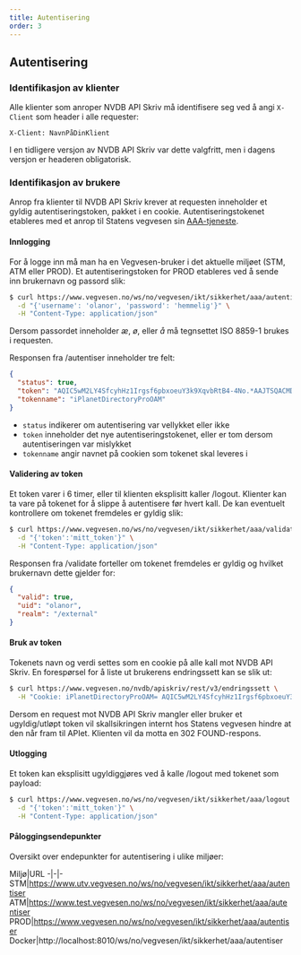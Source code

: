 ```yaml
---
title: Autentisering
order: 3
---
```


## Autentisering

### Identifikasjon av klienter

Alle klienter som anroper NVDB API Skriv må identifisere seg ved å angi ```X-Client``` som header i alle requester:

```
X-Client: NavnPåDinKlient
```

I en tidligere versjon av NVDB API Skriv var dette valgfritt, men i dagens versjon er headeren obligatorisk.

### Identifikasjon av brukere

Anrop fra klienter til NVDB API Skriv krever at requesten inneholder et gyldig autentiseringstoken, pakket i en cookie.
Autentiseringstokenet etableres med et anrop til Statens vegvesen sin [AAA-tjeneste](https://en.wikipedia.org/wiki/AAA_(computer_security)).
 
#### Innlogging

For å logge inn må man ha en Vegvesen-bruker i det aktuelle miljøet (STM, ATM eller PROD). Et autentiseringstoken for PROD etableres ved
å sende inn brukernavn og passord slik:
```bash
$ curl https://www.vegvesen.no/ws/no/vegvesen/ikt/sikkerhet/aaa/autentiser \
  -d "{'username': 'olanor', 'password': 'hemmelig'}" \
  -H "Content-Type: application/json"    
```
Dersom passordet inneholder _æ_, _ø_, eller _å_ må tegnsettet ISO 8859-1 brukes i requesten.

Responsen fra /autentiser inneholder tre felt:
 
```json
{  
  "status": true, 
  "token": "AQIC5wM2LY4SfcyhHz1Irgsf6pbxoeuY3k9XqvbRtB4-4No.*AAJTSQACMDIAAlNLABMzMDUyMTI1NzE2ODA4ODU0OTczAAJTMQACMDM.*",
  "tokenname": "iPlanetDirectoryProOAM"
}
```

* ```status``` indikerer om autentisering var vellykket eller ikke
* ```token``` inneholder det nye autentiseringstokenet, eller er tom dersom autentiseringen var mislykket
* ```tokenname``` angir navnet på cookien som tokenet skal leveres i

#### Validering av token

Et token varer i 6 timer, eller til klienten eksplisitt kaller /logout. Klienter kan ta vare på tokenet for å slippe å autentisere før hvert kall.
De kan eventuelt kontrollere om tokenet fremdeles er gyldig slik:

```bash
$ curl https://www.vegvesen.no/ws/no/vegvesen/ikt/sikkerhet/aaa/validate \
  -d "{'token':'mitt_token'}" \
  -H "Content-Type: application/json"    
```

Responsen fra /validate forteller om tokenet fremdeles er gyldig og hvilket brukernavn dette gjelder for:

```json
{  
  "valid": true, 
  "uid": "olanor", 
  "realm": "/external"
}
```

#### Bruk av token

Tokenets navn og verdi settes som en cookie på alle kall mot NVDB API Skriv. En forespørsel for å liste ut brukerens endringssett kan se slik ut:

```bash
$ curl https://www.vegvesen.no/nvdb/apiskriv/rest/v3/endringssett \
  -H "Cookie: iPlanetDirectoryProOAM= AQIC5wM2LY4SfcyhHz1Irgsf6pbxoeuY3k9XqvbRtB4-4No.*AAJTSQACMDIAAlNLABMzMDUyMTI1NzE2ODA4ODU0OTczAAJTMQACMDM.*"
```

Dersom en request mot NVDB API Skriv mangler eller bruker et ugyldig/utløpt token vil skallsikringen internt hos Statens vegvesen
hindre at den når fram til APIet. Klienten vil da motta en 302 FOUND-respons.

#### Utlogging 

Et token kan eksplisitt ugyldiggjøres ved å kalle /logout med tokenet som payload:

```bash
$ curl https://www.vegvesen.no/ws/no/vegvesen/ikt/sikkerhet/aaa/logout \
  -d "{'token':'mitt_token'}" \
  -H "Content-Type: application/json"    
```

#### Påloggingsendepunkter

Oversikt over endepunkter for autentisering i ulike miljøer:

Miljø|URL
-|-|-
STM|https://www.utv.vegvesen.no/ws/no/vegvesen/ikt/sikkerhet/aaa/autentiser
ATM|https://www.test.vegvesen.no/ws/no/vegvesen/ikt/sikkerhet/aaa/autentiser
PROD|https://www.vegvesen.no/ws/no/vegvesen/ikt/sikkerhet/aaa/autentiser
Docker|http://localhost:8010/ws/no/vegvesen/ikt/sikkerhet/aaa/autentiser

